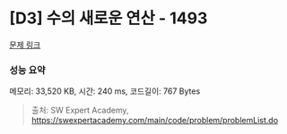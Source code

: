 # [D3] 수의 새로운 연산 - 1493 

[문제 링크](https://swexpertacademy.com/main/code/problem/problemDetail.do?contestProbId=AV2b-QGqADMBBASw) 

### 성능 요약

메모리: 33,520 KB, 시간: 240 ms, 코드길이: 767 Bytes



> 출처: SW Expert Academy, https://swexpertacademy.com/main/code/problem/problemList.do
